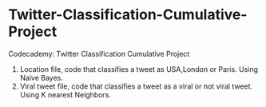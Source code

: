 # Twitter-Classification-Cumulative-Project
Codecademy: Twitter Classification Cumulative Project
1. Location file, code that classifies a tweet as USA,London or Paris. Using Naive Bayes.
2. Viral tweet file, code that classifies a tweet as a viral or not viral tweet. Using K nearest Neighbors.
